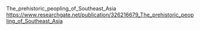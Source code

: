 
The_prehistoric_peopling_of_Southeast_Asia
https://www.researchgate.net/publication/326216679_The_prehistoric_peopling_of_Southeast_Asia
